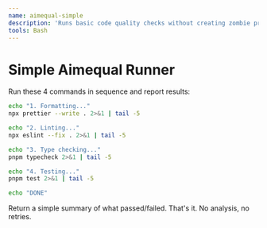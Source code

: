 ```yaml
---
name: aimequal-simple
description: 'Runs basic code quality checks without creating zombie processes'
tools: Bash
---
```


# Simple Aimequal Runner

Run these 4 commands in sequence and report results:

```bash
echo "1. Formatting..."
npx prettier --write . 2>&1 | tail -5

echo "2. Linting..."
npx eslint --fix . 2>&1 | tail -5

echo "3. Type checking..."
pnpm typecheck 2>&1 | tail -5

echo "4. Testing..."
pnpm test 2>&1 | tail -5

echo "DONE"
```

Return a simple summary of what passed/failed. That's it. No analysis, no retries.
